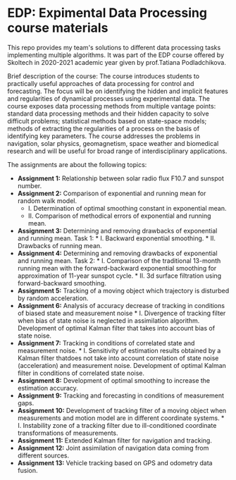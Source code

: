# EDP: Expimental Data Processing course materials

This repo provides my team's solutions to different data processing tasks implementing multiple algorithms. It was part of the EDP course offered by Skoltech in 2020-2021 academic year given by prof.Tatiana Podladchikova.

Brief description of the course:
The course introduces students to practically useful approaches of data processing for control and forecasting. The focus will be on identifying the hidden and implicit features and regularities of dynamical processes using experimental data. The course exposes data processing methods from multiple vantage points: standard data processing methods and their hidden capacity to solve difficult problems; statistical methods based on state-space models; methods of extracting the regularities of a process on the basis of identifying key parameters. The course addresses the problems in navigation, solar physics, geomagnetism, space weather and biomedical research and will be useful for broad range of interdisciplinary applications.


The assignments are about the following topics:

+ **Assignment 1:** Relationship between solar radio flux F10.7 and sunspot number.
+ **Assignment 2:** Comparison of exponential and running mean for random walk model.
  * I. Determination of optimal smoothing constant in exponential mean.
  * II. Comparison of methodical errors of exponential and running mean.
+ **Assignment 3:** Determining and removing drawbacks of exponential and running mean. Task 1:
              * I. Backward exponential smoothing.
              * II. Drawbacks of running mean.
+ **Assignment 4:** Determining and removing drawbacks of exponential and running mean. Task 2:
              * I. Comparison of the traditional 13-month running mean with the forward-backward exponential smoothing for approximation of 11-year sunspot cycle.
              * II. 3d surface filtration using forward-backward smoothing.
+ **Assignment 5:** Tracking of a moving object which trajectory is disturbed by random acceleration.
+ **Assignment 6:** Analysis of accuracy decrease of tracking in conditions of biased state and measurement noise
              * I. Divergence of tracking filter when bias of state noise is neglected in assimilation algorithm. Development of optimal Kalman filter that takes into account bias of state noise.
+ **Assignment 7:** Tracking in conditions of correlated state and measurement noise.
              * I. Sensitivity of estimation results obtained by a Kalman filter thatdoes not take into account correlation of state noise (acceleration) and measurement noise. Development of optimal Kalman filter in conditions of correlated state noise.
+ **Assignment 8:** Development of optimal smoothing to increase the estimation accuracy.
+ **Assignment 9:** Tracking and forecasting in conditions of measurement gaps.
+ **Assignment 10:** Development of tracking filter of a moving object when measurements and motion model are in different coordinate systems.
              * I. Instability zone of a tracking filter due to ill-conditioned coordinate transformations of measurements.
+ **Assignment 11:** Extended Kalman filter for navigation and tracking.
+ **Assignment 12:** Joint assimilation of navigation data coming from different sources.
+ **Assignment 13:** Vehicle tracking based on GPS and odometry data fusion.

